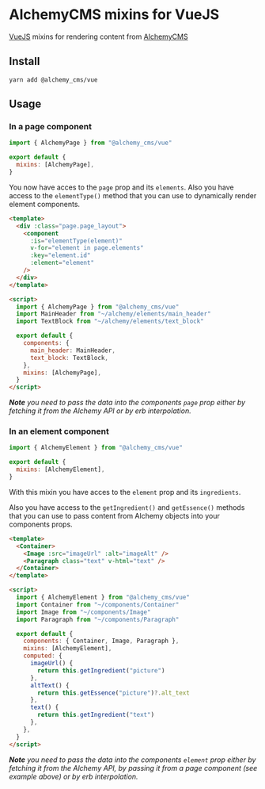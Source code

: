 # AlchemyCMS mixins for VueJS

[VueJS](https://vuejs.org) mixins for rendering content from [AlchemyCMS](https://alchemy-cms.com)

## Install

```
yarn add @alchemy_cms/vue
```

## Usage

### In a page component

```js
import { AlchemyPage } from "@alchemy_cms/vue"

export default {
  mixins: [AlchemyPage],
}
```

You now have acces to the `page` prop and its `elements`. Also you have access to the `elementType()` method that you can use to dynamically render element components.

```html
<template>
  <div :class="page.page_layout">
    <component
      :is="elementType(element)"
      v-for="element in page.elements"
      :key="element.id"
      :element="element"
    />
  </div>
</template>

<script>
  import { AlchemyPage } from "@alchemy_cms/vue"
  import MainHeader from "~/alchemy/elements/main_header"
  import TextBlock from "~/alchemy/elements/text_block"

  export default {
    components: {
      main_header: MainHeader,
      text_block: TextBlock,
    },
    mixins: [AlchemyPage],
  }
</script>
```

_**Note** you need to pass the data into the components `page` prop either by fetching it from the Alchemy API or by erb interpolation._

### In an element component

```js
import { AlchemyElement } from "@alchemy_cms/vue"

export default {
  mixins: [AlchemyElement],
}
```

With this mixin you have acces to the `element` prop and its `ingredients`.

Also you have access to the `getIngredient()` and `getEssence()` methods that you can use to pass content from Alchemy objects into your components props.

```html
<template>
  <Container>
    <Image :src="imageUrl" :alt="imageAlt" />
    <Paragraph class="text" v-html="text" />
  </Container>
</template>

<script>
  import { AlchemyElement } from "@alchemy_cms/vue"
  import Container from "~/components/Container"
  import Image from "~/components/Image"
  import Paragraph from "~/components/Paragraph"

  export default {
    components: { Container, Image, Paragraph },
    mixins: [AlchemyElement],
    computed: {
      imageUrl() {
        return this.getIngredient("picture")
      },
      altText() {
        return this.getEssence("picture")?.alt_text
      },
      text() {
        return this.getIngredient("text")
      },
    },
  }
</script>
```

_**Note** you need to pass the data into the components `element` prop either by fetching it from the Alchemy API, by passing it from a page component (see example above) or by erb interpolation._
